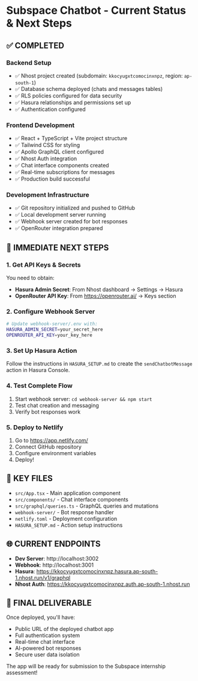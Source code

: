 # Subspace Chatbot - Current Status & Next Steps

## ✅ COMPLETED

### Backend Setup
- ✅ Nhost project created (subdomain: `kkocyugxtcomocinxnpz`, region: `ap-south-1`)
- ✅ Database schema deployed (chats and messages tables)
- ✅ RLS policies configured for data security
- ✅ Hasura relationships and permissions set up
- ✅ Authentication configured

### Frontend Development
- ✅ React + TypeScript + Vite project structure
- ✅ Tailwind CSS for styling
- ✅ Apollo GraphQL client configured
- ✅ Nhost Auth integration
- ✅ Chat interface components created
- ✅ Real-time subscriptions for messages
- ✅ Production build successful

### Development Infrastructure
- ✅ Git repository initialized and pushed to GitHub
- ✅ Local development server running
- ✅ Webhook server created for bot responses
- ✅ OpenRouter integration prepared

## 🔄 IMMEDIATE NEXT STEPS

### 1. Get API Keys & Secrets
You need to obtain:
- **Hasura Admin Secret**: From Nhost dashboard → Settings → Hasura
- **OpenRouter API Key**: From https://openrouter.ai/ → Keys section

### 2. Configure Webhook Server
```bash
# Update webhook-server/.env with:
HASURA_ADMIN_SECRET=your_secret_here
OPENROUTER_API_KEY=your_key_here
```

### 3. Set Up Hasura Action
Follow the instructions in `HASURA_SETUP.md` to create the `sendChatbotMessage` action in Hasura Console.

### 4. Test Complete Flow
1. Start webhook server: `cd webhook-server && npm start`
2. Test chat creation and messaging
3. Verify bot responses work

### 5. Deploy to Netlify
1. Go to https://app.netlify.com/
2. Connect GitHub repository
3. Configure environment variables
4. Deploy!

## 📁 KEY FILES

- `src/App.tsx` - Main application component
- `src/components/` - Chat interface components
- `src/graphql/queries.ts` - GraphQL queries and mutations
- `webhook-server/` - Bot response handler
- `netlify.toml` - Deployment configuration
- `HASURA_SETUP.md` - Action setup instructions

## 🌐 CURRENT ENDPOINTS

- **Dev Server**: http://localhost:3002
- **Webhook**: http://localhost:3001
- **Hasura**: https://kkocyugxtcomocinxnpz.hasura.ap-south-1.nhost.run/v1/graphql
- **Nhost Auth**: https://kkocyugxtcomocinxnpz.auth.ap-south-1.nhost.run

## 🎯 FINAL DELIVERABLE

Once deployed, you'll have:
- Public URL of the deployed chatbot app
- Full authentication system
- Real-time chat interface
- AI-powered bot responses
- Secure user data isolation

The app will be ready for submission to the Subspace internship assessment!
